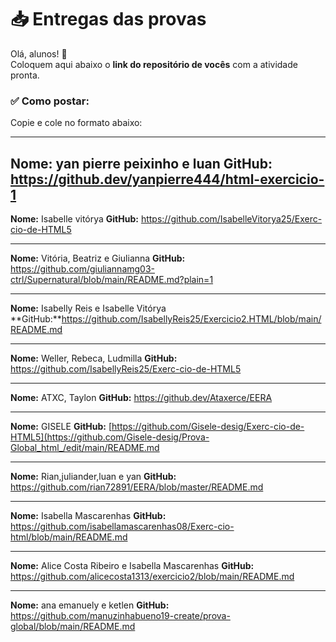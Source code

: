 # 📥 Entregas das provas

Olá, alunos! 👋  
Coloquem aqui abaixo o **link do repositório de vocês** com a atividade pronta.

### ✅ Como postar:

Copie e cole no formato abaixo:

---

**Nome:** yan pierre peixinho e luan 
**GitHub:** https://github.dev/yanpierre444/html-exercicio-1
---

**Nome:** Isabelle vitórya
**GitHub:** https://github.com/IsabelleVitorya25/Exerc-cio-de-HTML5

---

**Nome:** Vitória, Beatriz e Giulianna
**GitHub:** https://github.com/giuliannamg03-ctrl/Supernatural/blob/main/README.md?plain=1

---
**Nome:** Isabelly Reis e Isabelle Vitórya 
**GitHub:**https://github.com/IsabellyReis25/Exercicio2.HTML/blob/main/README.md

---
**Nome:** Weller, Rebeca, Ludmilla
**GitHub:** https://github.com/IsabellyReis25/Exerc-cio-de-HTML5

---
**Nome:** ATXC, Taylon
**GitHub:** https://github.dev/Ataxerce/EERA

---
**Nome:** GISELE
**GitHub:** [https://github.com/Gisele-desig/Exerc-cio-de-HTML5](https://github.com/Gisele-desig/Prova-Global_html_/edit/main/README.md

---
**Nome:** Rian,juliander,luan e yan
**GitHub:** https://github.com/rian72891/EERA/blob/master/README.md

---
**Nome:** Isabella Mascarenhas
**GitHub:** https://github.com/isabellamascarenhas08/Exerc-cio-html/blob/main/README.md


---
**Nome:** Alice Costa Ribeiro e Isabella Mascarenhas
**GitHub:** https://github.com/alicecosta1313/exercicio2/blob/main/README.md

---
**Nome:** ana emanuely e ketlen
**GitHub:** https://github.com/manuzinhabueno19-create/prova-global/blob/main/README.md

